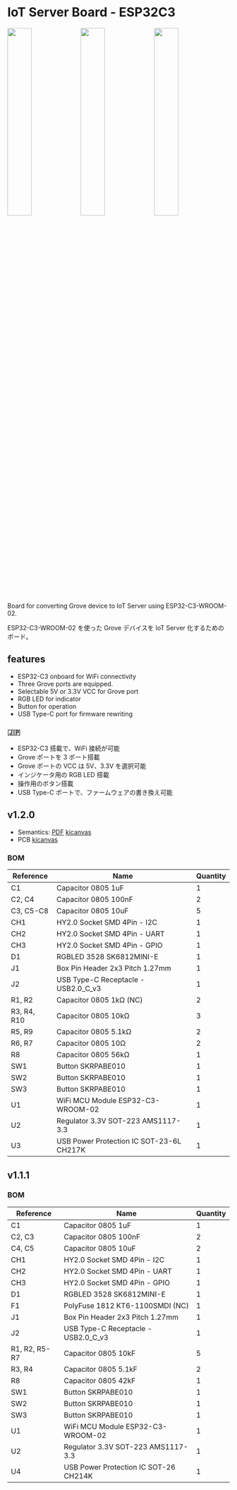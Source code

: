 # IoT Server Board - ESP32C3

<img src="./esp32c3-pcb/photo1.jpg" width="33%"><img src="./esp32c3-pcb/photo2.jpg" width="33%"><img src="./esp32c3-pcb/photo3.jpg" width="33%">

Board for converting Grove device to IoT Server using ESP32-C3-WROOM-02.

ESP32-C3-WROOM-02 を使った Grove デバイスを IoT Server 化するためのボード。

## features

- ESP32-C3 onboard for WiFi connectivity
- Three Grove ports are equipped.
- Selectable 5V or 3.3V VCC for Grove port
- RGB LED for indicator
- Button for operation
- USB Type-C port for firmware rewriting

### 🇯🇵

- ESP32-C3 搭載で、WiFi 接続が可能
- Grove ポートを 3 ポート搭載
- Grove ポートの VCC は 5V、3.3V を選択可能
- インジケータ用の RGB LED 搭載
- 操作用のボタン搭載
- USB Type-C ポートで、ファームウェアの書き換え可能

## v1.2.0

- Semantics: [PDF](./esp32c3-pcb/esp32c3-iot-server-v1.2.0-semantics.pdf) [kicanvas](https://kicanvas.org/?github=https%3A%2F%2Fgithub.com%2F74th%2Fesp32c3-iot-client-board%2Fblob%2Fv1.2.0%2Fpcb-kicad%2Fesp32c3-iot-client-board.kicad_sch)
- PCB [kicanvas](https://kicanvas.org/?github=https%3A%2F%2Fgithub.com%2F74th%2Fesp32c3-iot-client-board%2Fblob%2Fv1.2.0%2Fpcb-kicad%2Fesp32c3-iot-client-board.kicad_pcb)

### BOM

| Reference   | Name                                     | Quantity |
| ----------- | ---------------------------------------- | -------- |
| C1          | Capacitor 0805 1uF                       | 1        |
| C2, C4      | Capacitor 0805 100nF                     | 2        |
| C3, C5-C8   | Capacitor 0805 10uF                      | 5        |
| CH1         | HY2.0 Socket SMD 4Pin - I2C              | 1        |
| CH2         | HY2.0 Socket SMD 4Pin - UART             | 1        |
| CH3         | HY2.0 Socket SMD 4Pin - GPIO             | 1        |
| D1          | RGBLED 3528 SK6812MINI-E                 | 1        |
| J1          | Box Pin Header 2x3 Pitch 1.27mm          | 1        |
| J2          | USB Type-C Receptacle - USB2.0_C_v3      | 1        |
| R1, R2      | Capacitor 0805 1kΩ (NC)                  | 2        |
| R3, R4, R10 | Capacitor 0805 10kΩ                      | 3        |
| R5, R9      | Capacitor 0805 5.1kΩ                     | 2        |
| R6, R7      | Capacitor 0805 10Ω                       | 2        |
| R8          | Capacitor 0805 56kΩ                      | 1        |
| SW1         | Button SKRPABE010                        | 1        |
| SW2         | Button SKRPABE010                        | 1        |
| SW3         | Button SKRPABE010                        | 1        |
| U1          | WiFi MCU Module ESP32-C3-WROOM-02        | 1        |
| U2          | Regulator 3.3V SOT-223 AMS1117-3.3       | 1        |
| U3          | USB Power Protection IC SOT-23-6L CH217K | 1        |

## v1.1.1

### BOM

| Reference     | Name                                  | Quantity |
| ------------- | ------------------------------------- | -------- |
| C1            | Capacitor 0805 1uF                    | 1        |
| C2, C3        | Capacitor 0805 100nF                  | 2        |
| C4, C5        | Capacitor 0805 10uF                   | 2        |
| CH1           | HY2.0 Socket SMD 4Pin - I2C           | 1        |
| CH2           | HY2.0 Socket SMD 4Pin - UART          | 1        |
| CH3           | HY2.0 Socket SMD 4Pin - GPIO          | 1        |
| D1            | RGBLED 3528 SK6812MINI-E              | 1        |
| F1            | PolyFuse 1812 KT6-1100SMDI (NC)       | 1        |
| J1            | Box Pin Header 2x3 Pitch 1.27mm       | 1        |
| J2            | USB Type-C Receptacle - USB2.0_C_v3   | 1        |
| R1, R2, R5-R7 | Capacitor 0805 10kF                   | 5        |
| R3, R4        | Capacitor 0805 5.1kF                  | 2        |
| R8            | Capacitor 0805 42kF                   | 1        |
| SW1           | Button SKRPABE010                     | 1        |
| SW2           | Button SKRPABE010                     | 1        |
| SW3           | Button SKRPABE010                     | 1        |
| U1            | WiFi MCU Module ESP32-C3-WROOM-02     | 1        |
| U2            | Regulator 3.3V SOT-223 AMS1117-3.3    | 1        |
| U4            | USB Power Protection IC SOT-26 CH214K | 1        |

